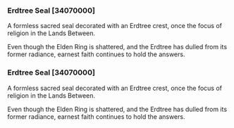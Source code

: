 ### Erdtree Seal [34070000]

A formless sacred seal decorated with an Erdtree crest, once the focus of religion in the Lands Between.

Even though the Elden Ring is shattered, and the Erdtree has dulled from its former radiance, earnest faith continues to hold the answers.### Erdtree Seal [34070000]

A formless sacred seal decorated with an Erdtree crest, once the focus of religion in the Lands Between.

Even though the Elden Ring is shattered, and the Erdtree has dulled from its former radiance, earnest faith continues to hold the answers.